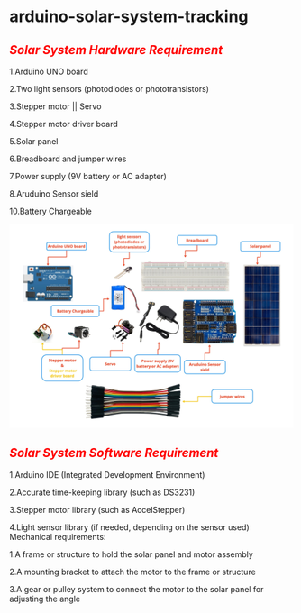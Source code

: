 # arduino-solar-system-tracking


## <span style='color:red'> ***Solar System Hardware Requirement***</span>
1.Arduino UNO board

2.Two light sensors (photodiodes or phototransistors)

3.Stepper motor || Servo

4.Stepper motor driver board

5.Solar panel

6.Breadboard and jumper wires

7.Power supply (9V battery or AC adapter)

8.Aruduino Sensor sield

10.Battery Chargeable

![Solar System Trackinf](ARDUINO.jpg)

## <span style='color:red'> ***Solar System Software Requirement***</span>


1.Arduino IDE (Integrated Development Environment)

2.Accurate time-keeping library (such as DS3231)

3.Stepper motor library (such as AccelStepper)

4.Light sensor library (if needed, depending on the sensor used)
Mechanical requirements:

1.A frame or structure to hold the solar panel and motor assembly

2.A mounting bracket to attach the motor to the frame or structure

3.A gear or pulley system to connect the motor to the solar panel for adjusting the angle

